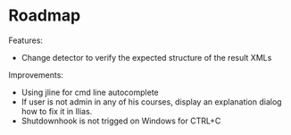 Roadmap
=======

Features:
* Change detector to verify the expected structure of the result XMLs

Improvements:
* Using jline for cmd line autocomplete
* If user is not admin in any of his courses, display an explanation dialog how to fix it in Ilias.
* Shutdownhook is not trigged on Windows for CTRL+C